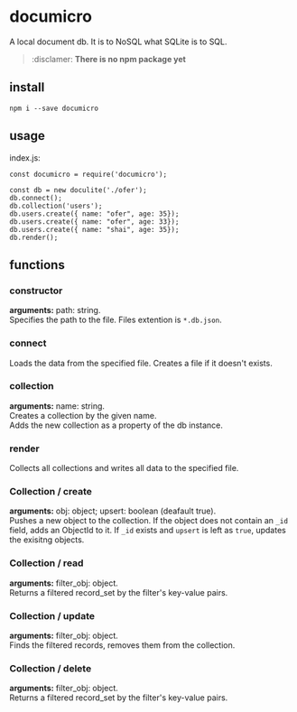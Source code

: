 # documicro
A local document db. It is to NoSQL what SQLite is to SQL.

> :disclamer: **There is no npm package yet**

## install
`npm i --save documicro`

## usage
index.js:
```
const documicro = require('documicro');

const db = new doculite('./ofer');
db.connect();
db.collection('users');
db.users.create({ name: "ofer", age: 35});
db.users.create({ name: "ofer", age: 33});
db.users.create({ name: "shai", age: 35});
db.render();
```

## functions
### constructor
**arguments:** path: string.  
Specifies the path to the file. Files extention is `*.db.json`.  

### connect  
Loads the data from the specified file. Creates a file if it doesn't exists.  

### collection 
**arguments:** name: string.  
Creates a collection by the given name.  
Adds the new collection as a property of the db instance.

### render
Collects all collections and writes all data to the specified file.  

### Collection / create
**arguments:** obj: object; upsert: boolean (deafault true).  
Pushes a new object to the collection. If the object does not contain an `_id` field, adds an ObjectId to it.
If `_id` exists and `upsert` is left as `true`, updates the exisitng objects.  

### Collection / read
**arguments:** filter_obj: object.  
Returns a filtered record_set by the filter's key-value pairs.  

### Collection / update
**arguments:** filter_obj: object.  
Finds the filtered records, removes them from the collection.  

### Collection / delete
**arguments:** filter_obj: object.  
Returns a filtered record_set by the filter's key-value pairs.  
